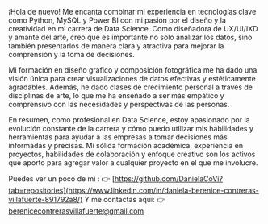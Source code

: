 ¡Hola de nuevo! Me encanta combinar mi experiencia en tecnologías clave como Python, MySQL y Power BI con mi pasión por el diseño y la creatividad en mi carrera de Data Science. Como diseñadora de UX/UI/IXD y amante del arte, creo que es importante no solo analizar los datos, sino también presentarlos de manera clara y atractiva para mejorar la comprensión y la toma de decisiones.

Mi formación en diseño gráfico y composición fotográfica me ha dado una visión única para crear visualizaciones de datos efectivas y estéticamente agradables. Además, he dado clases de crecimiento personal a través de disciplinas de arte, lo que me ha enseñado a ser más empático y comprensivo con las necesidades y perspectivas de las personas.

En resumen, como profesional en Data Science, estoy apasionado por la evolución constante de la carrera y cómo puedo utilizar mis habilidades y herramientas para ayudar a las empresas a tomar decisiones más informadas y precisas. Mi sólida formación académica, experiencia en proyectos, habilidades de colaboración y enfoque creativo son los activos que aporto para agregar valor a cualquier proyecto en el que me involucre.

Puedes ver un poco de mi :
 👉 [https://github.com/DanielaCoVi?tab=repositories](https://www.linkedin.com/in/daniela-berenice-contreras-villafuerte-891792a8/)
Y me contactas aquí:
 👉 berenicecontrerasvillafuerte@gmail.com
